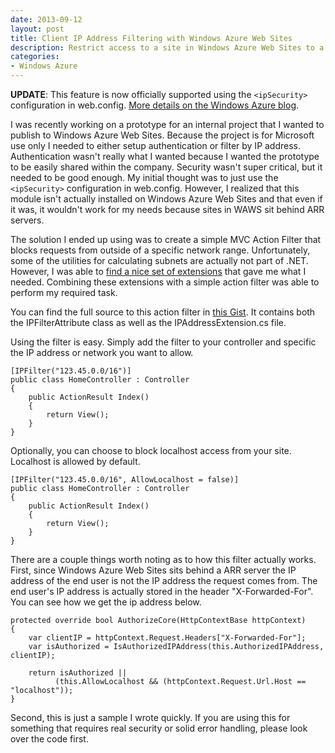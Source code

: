 ```yaml
---
date: 2013-09-12
layout: post
title: Client IP Address Filtering with Windows Azure Web Sites
description: Restrict access to a site in Windows Azure Web Sites to a specific IP address or network.
categories:
- Windows Azure
---
```


**UPDATE**: This feature is now officially supported using the ```<ipSecurity>``` configuration in web.config. [More details on the Windows Azure blog](http://blogs.msdn.com/b/windowsazure/archive/2013/12/09/ip-and-domain-restrictions-for-windows-azure-web-sites.aspx).

I was recently working on a prototype for an internal project that I wanted to publish to Windows Azure Web Sites. Because the project is for Microsoft use only I needed to either setup authentication or filter by IP address. Authentication wasn't really what I wanted because I wanted the prototype to be easily shared within the company. Security wasn't super critical, but it needed to be good enough. My initial thought was to just use the ```<ipSecurity>``` configuration in web.config. However, I realized that this module isn't actually installed on Windows Azure Web Sites and that even if it was, it wouldn't work for my needs because sites in WAWS sit behind ARR servers.

The solution I ended up using was to create a simple MVC Action Filter that blocks requests from outside of a specific network range. Unfortunately, some of the utilities for calculating subnets are actually not part of .NET. However, I was able to [find a nice set of extensions](http://blogs.msdn.com/b/knom/archive/2008/12/31/ip-address-calculations-with-c-subnetmasks-networks.aspx) that gave me what I needed. Combining these extensions with a simple action filter was able to perform my required task.

You can find the full source to this action filter in [this Gist](https://gist.github.com/ntotten/6539951). It contains both the IPFilterAttribute class as well as the IPAddressExtension.cs file.

Using the filter is easy. Simply add the filter to your controller and specific the IP address or network you want to allow.

	[IPFilter("123.45.0.0/16")]
	public class HomeController : Controller
	{
	    public ActionResult Index()
	    {
	        return View();
	    }
	}

Optionally, you can choose to block localhost access from your site. Localhost is allowed by default.

    [IPFilter("123.45.0.0/16", AllowLocalhost = false)]
    public class HomeController : Controller
    {
        public ActionResult Index()
        {
            return View();
        }
    }

 There are a couple things worth noting as to how this filter actually works. First, since Windows Azure Web Sites sits behind a ARR server the IP address of the end user is not the IP address the request comes from. The end user's IP address is actually stored in the header "X-Forwarded-For". You can see how we get the ip address below.

    protected override bool AuthorizeCore(HttpContextBase httpContext)
    {
        var clientIP = httpContext.Request.Headers["X-Forwarded-For"];
        var isAuthorized = IsAuthorizedIPAddress(this.AuthorizedIPAddress, clientIP);

        return isAuthorized || 
              (this.AllowLocalhost && (httpContext.Request.Url.Host == "localhost"));
    }

Second, this is just a sample I wrote quickly. If you are using this for something that requires real security or solid error handling, please look over the code first.